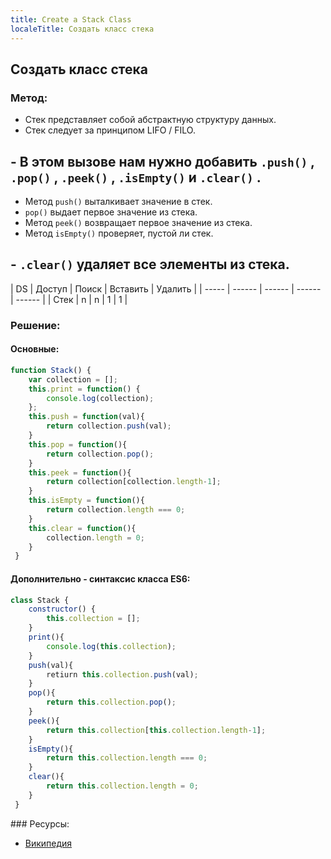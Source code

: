 ```yaml
---
title: Create a Stack Class
localeTitle: Создать класс стека
---
```

## Создать класс стека

### Метод:

*   Стек представляет собой абстрактную структуру данных.
*   Стек следует за принципом LIFO / FILO.

## \- В этом вызове нам нужно добавить `.push()` , `.pop()` , `.peek()` , `.isEmpty()` и `.clear()` .

*   Метод `push()` выталкивает значение в стек.
*   `pop()` выдает первое значение из стека.
*   Метод `peek()` возвращает первое значение из стека.
*   Метод `isEmpty()` проверяет, пустой ли стек.

## \- `.clear()` удаляет все элементы из стека.

| DS | Доступ | Поиск | Вставить | Удалить | | ----- | ------ | ------ | ------ | ------ | | Стек | n | n | 1 | 1 |

### Решение:

#### Основные:

```js
function Stack() { 
    var collection = []; 
    this.print = function() { 
        console.log(collection); 
    }; 
    this.push = function(val){ 
        return collection.push(val); 
    } 
    this.pop = function(){ 
        return collection.pop(); 
    } 
    this.peek = function(){ 
        return collection[collection.length-1]; 
    } 
    this.isEmpty = function(){ 
        return collection.length === 0; 
    } 
    this.clear = function(){ 
        collection.length = 0; 
    } 
 } 
```

#### Дополнительно - синтаксис класса ES6:

```js
class Stack { 
    constructor() { 
        this.collection = []; 
    } 
    print(){ 
        console.log(this.collection); 
    } 
    push(val){ 
        retiurn this.collection.push(val); 
    } 
    pop(){ 
        return this.collection.pop(); 
    } 
    peek(){ 
        return this.collection[this.collection.length-1]; 
    } 
    isEmpty(){ 
        return this.collection.length === 0; 
    } 
    clear(){ 
        return this.collection.length = 0; 
    } 
 } 
```

\### Ресурсы:

*   [Википедия](https://en.wikipedia.org/wiki/Stack_(abstract_data_type))
